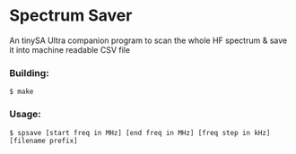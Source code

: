 # Spectrum Saver

An tinySA Ultra companion program to scan the whole HF spectrum & save it into machine readable CSV file

### Building:

```shell
$ make
```

### Usage:

```shell
$ spsave [start freq in MHz] [end freq in MHz] [freq step in kHz] [filename prefix]
```
